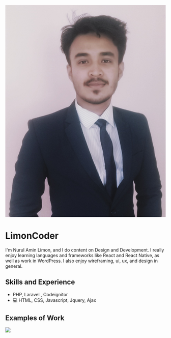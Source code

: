 ![Design and Development](https://github.com/LimonCoder/LimonCoder/blob/main/limon.jpg)

# LimonCoder
I'm Nurul Amin Limon, and I do content on Design and Development. I really enjoy learning languages and frameworks like React and React Native, as well as work in WordPress. I also enjoy wireframing, ui, ux, and design in general. 

## Skills and Experience
* PHP, Laravel , Codeignitor
* 💻 HTML, CSS, Javascript, Jquery, Ajax

## Examples of Work
<img src="https://github.com/adriantwarog/adriantwarog/blob/master/covid19.gif" width="512" >
